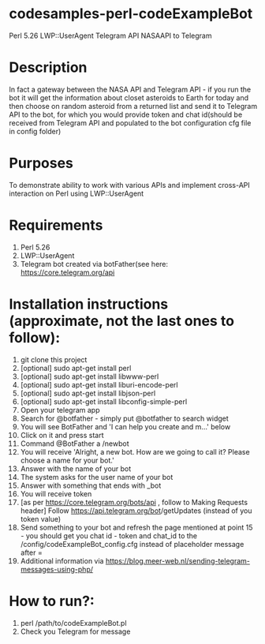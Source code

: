 # codesamples-perl-codeExampleBot
Perl 5.26 LWP::UserAgent Telegram API NASAAPI to Telegram
# Description
In fact a gateway between the NASA API and Telegram API - if you run the bot it will get the information about closet asteroids to Earth for today and then choose on random asteroid from a returned list and send it to Telegram API to the bot, for which you would provide token and chat id(should be received from Telegram API and populated to the bot configuration cfg file in config folder)
# Purposes
To demonstrate ability to work with various APIs and implement cross-API interaction on Perl using LWP::UserAgent
# Requirements
1. Perl 5.26
2. LWP::UserAgent
3. Telegram bot created via botFather(see here: https://core.telegram.org/api
# Installation instructions (approximate, not the last ones to follow):
1. git clone this project
2. [optional] sudo apt-get install perl
3. [optional] sudo apt-get install libwww-perl
4. [optional] sudo apt-get install liburi-encode-perl
5. [optional] sudo apt-get install libjson-perl
6. [optional] sudo apt-get install libconfig-simple-perl
7. Open your telegram app
8. Search for @botfather - simply put @botfather to search widget
9. You will see BotFather and 'I can help you create and m...' below
10. Click on it and press start
11. Command @BotFather a /newbot
12. You will receive 'Alright, a new bot. How are we going to call it? Please choose a name for your bot.'
13. Answer with the name of your bot
14. The system asks for the user name of your bot
15. Answer with something that ends with _bot
16. You will receive token   
17. [as per https://core.telegram.org/bots/api , follow to Making Requests header] Follow https://api.telegram.org/bot<token>/getUpdates (instead of <token> you token value)
18. Send something to your bot and refresh the page mentioned at point 15 - you should get you chat id - token and chat_id to the /config/codeExampleBot_config.cfg instead of placeholder message after =
19. Additional information via https://blog.meer-web.nl/sending-telegram-messages-using-php/
  
# How to run?:
1. perl /path/to/codeExampleBot.pl
2. Check you Telegram for message
